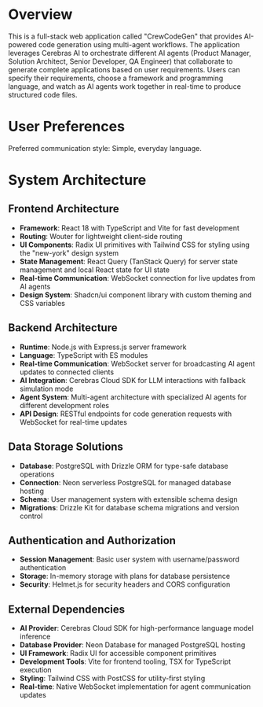 # Overview

This is a full-stack web application called "CrewCodeGen" that provides AI-powered code generation using multi-agent workflows. The application leverages Cerebras AI to orchestrate different AI agents (Product Manager, Solution Architect, Senior Developer, QA Engineer) that collaborate to generate complete applications based on user requirements. Users can specify their requirements, choose a framework and programming language, and watch as AI agents work together in real-time to produce structured code files.

# User Preferences

Preferred communication style: Simple, everyday language.

# System Architecture

## Frontend Architecture
- **Framework**: React 18 with TypeScript and Vite for fast development
- **Routing**: Wouter for lightweight client-side routing
- **UI Components**: Radix UI primitives with Tailwind CSS for styling using the "new-york" design system
- **State Management**: React Query (TanStack Query) for server state management and local React state for UI state
- **Real-time Communication**: WebSocket connection for live updates from AI agents
- **Design System**: Shadcn/ui component library with custom theming and CSS variables

## Backend Architecture  
- **Runtime**: Node.js with Express.js server framework
- **Language**: TypeScript with ES modules
- **Real-time Communication**: WebSocket server for broadcasting AI agent updates to connected clients
- **AI Integration**: Cerebras Cloud SDK for LLM interactions with fallback simulation mode
- **Agent System**: Multi-agent architecture with specialized AI agents for different development roles
- **API Design**: RESTful endpoints for code generation requests with WebSocket for real-time updates

## Data Storage Solutions
- **Database**: PostgreSQL with Drizzle ORM for type-safe database operations
- **Connection**: Neon serverless PostgreSQL for managed database hosting
- **Schema**: User management system with extensible schema design
- **Migrations**: Drizzle Kit for database schema migrations and version control

## Authentication and Authorization
- **Session Management**: Basic user system with username/password authentication
- **Storage**: In-memory storage with plans for database persistence
- **Security**: Helmet.js for security headers and CORS configuration

## External Dependencies
- **AI Provider**: Cerebras Cloud SDK for high-performance language model inference
- **Database Provider**: Neon Database for managed PostgreSQL hosting
- **UI Framework**: Radix UI for accessible component primitives
- **Development Tools**: Vite for frontend tooling, TSX for TypeScript execution
- **Styling**: Tailwind CSS with PostCSS for utility-first styling
- **Real-time**: Native WebSocket implementation for agent communication updates